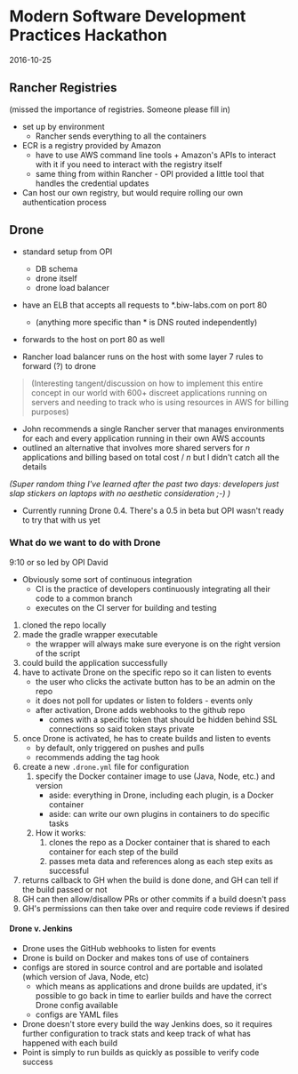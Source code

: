 # Modern Software Development Practices Hackathon
2016-10-25

## Rancher Registries
(missed the importance of registries. Someone please fill in)

- set up by environment
    - Rancher sends everything to all the containers
- ECR is a registry provided by Amazon
    - have to use AWS command line tools + Amazon's APIs to interact with it if you need to interact with the registry itself
    - same thing from within Rancher - OPI provided a little tool that handles the credential updates
- Can host our own registry, but would require rolling our own authentication process

## Drone
- standard setup from OPI
    - DB schema
    - drone itself
    - drone load balancer
    
- have an ELB that accepts all requests to *.biw-labs.com on port 80
    - (anything more specific than * is DNS routed independently)
- forwards to the host on port 80 as well
- Rancher load balancer runs on the host with some layer 7 rules to forward (?) to drone

> (Interesting tangent/discussion on how to implement this entire concept in our world with 600+ discreet applications running on servers and needing to track who is using resources in AWS for billing purposes)
- John recommends a single Rancher server that manages environments for each and every application running in their own AWS accounts
- outlined an alternative that involves more shared servers for _n_ applications and billing based on total cost / _n_ but I didn't catch all the details

_(Super random thing I've learned after the past two days: developers just slap stickers on laptops with no aesthetic consideration ;-) )_

- Currently running Drone 0.4. There's a 0.5 in beta but OPI wasn't ready to try that with us yet

### What do we want to do with Drone
9:10 or so
led by OPI David

- Obviously some sort of continuous integration
    - CI is the practice of developers continuously integrating all their code to a common branch
    - executes on the CI server for building and testing
    
1. cloned the repo locally
2. made the gradle wrapper executable
    - the wrapper will always make sure everyone is on the right version of the script
3. could build the application successfully
4. have to activate Drone on the specific repo so it can listen to events
    - the user who clicks the activate button has to be an admin on the repo
    - it does not poll for updates or listen to folders - events only
    - after activation, Drone adds webhooks to the github repo
        - comes with a specific token that should be hidden behind SSL connections so said token stays private
5. once Drone is activated, he has to create builds and listen to events
    - by default, only triggered on pushes and pulls
    - recommends adding the tag hook
6. create a new `.drone.yml` file for configuration
    1. specify the Docker container image to use (Java, Node, etc.) and version
        - aside: everything in Drone, including each plugin, is a Docker container
        - aside: can write our own plugins in containers to do specific tasks
    2. How it works:
        1. clones the repo as a Docker container that is shared to each container for each step of the build
        2. passes meta data and references along as each step exits as successful
7. returns callback to GH when the build is done done, and GH can tell if the build passed or not
8. GH can then allow/disallow PRs or other commits if a build doesn't pass
9. GH's permissions can then take over and require code reviews if desired

#### Drone v. Jenkins
- Drone uses the GitHub webhooks to listen for events
- Drone is build on Docker and makes tons of use of containers
- configs are stored in source control and are portable and isolated (which version of Java, Node, etc)
    - which means as applications and drone builds are updated, it's possible to go back in time to earlier builds and have the correct Drone config available
    - configs are YAML files
- Drone doesn't store every build the way Jenkins does, so it requires further configuration to track stats and keep track of what has happened with each build
- Point is simply to run builds as quickly as possible to verify code success
